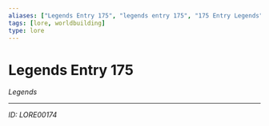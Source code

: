 ```yaml
---
aliases: ["Legends Entry 175", "legends entry 175", "175 Entry Legends"]
tags: [lore, worldbuilding]
type: lore
---
```


# Legends Entry 175

*Legends*

---
*ID: LORE00174*